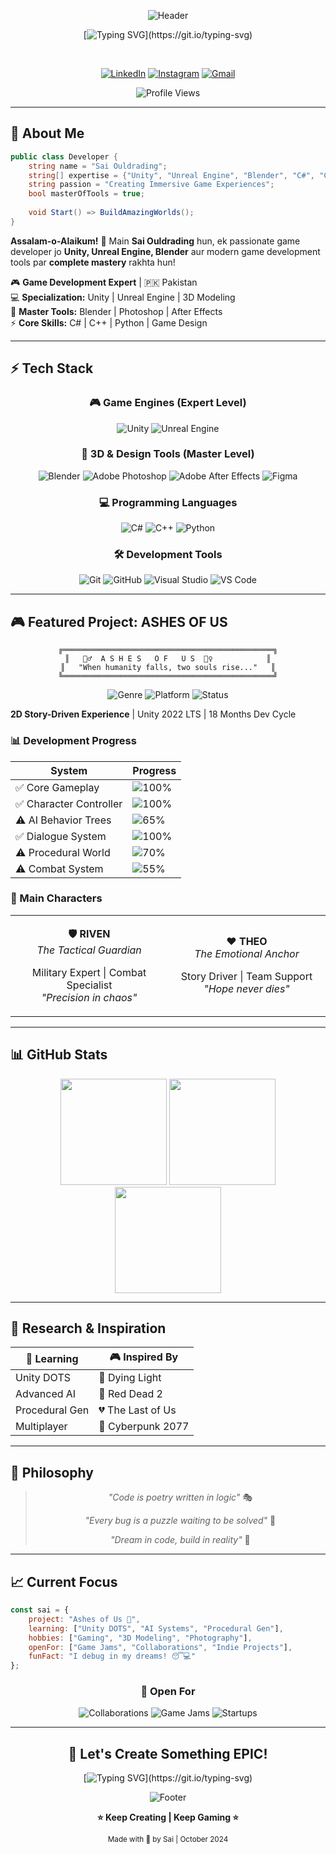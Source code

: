 <div align="center">

![Header](https://capsule-render.vercel.app/api?type=waving&color=gradient&customColorList=6,11,20&height=200&section=header&text=SAI%20OULDRADING&fontSize=70&fontColor=fff&animation=twinkling&fontAlignY=40)

[![Typing SVG](https://readme-typing-svg.demolab.com?font=Fira+Code&size=28&duration=3000&pause=1000&color=00D9FF&center=true&vCenter=true&width=600&lines=UNITY+WIZARD+%F0%9F%8E%AE;GAME+DEVELOPER+%F0%9F%94%A5;SURVIVAL+HORROR+EXPERT+%F0%9F%A7%9F;Building+Epic+Experiences!)](https://git.io/typing-svg)

<br>

[![LinkedIn](https://img.shields.io/badge/LinkedIn-%230077B5.svg?style=for-the-badge&logo=linkedin&logoColor=white)](https://www.linkedin.com/in/muhammad-saim-a26349358/)
[![Instagram](https://img.shields.io/badge/Instagram-%23E4405F.svg?style=for-the-badge&logo=Instagram&logoColor=white)](https://www.instagram.com/saimk.k18/)
[![Gmail](https://img.shields.io/badge/Gmail-D14836?style=for-the-badge&logo=gmail&logoColor=white)](mailto:Ouldrading@gmail.com)

![Profile Views](https://komarev.com/ghpvc/?username=saiouldrading&color=00D9FF&style=for-the-badge)

</div>

---

## 🎯 About Me

```csharp
public class Developer {
    string name = "Sai Ouldrading";
    string[] expertise = {"Unity", "Unreal Engine", "Blender", "C#", "C++"};
    string passion = "Creating Immersive Game Experiences";
    bool masterOfTools = true;
    
    void Start() => BuildAmazingWorlds();
}
```

**Assalam-o-Alaikum!** 👋 Main **Sai Ouldrading** hun, ek passionate game developer jo **Unity, Unreal Engine, Blender** aur modern game development tools par **complete mastery** rakhta hun! 

🎮 **Game Development Expert** | 🇵🇰 Pakistan  
💻 **Specialization:** Unity | Unreal Engine | 3D Modeling  
🎨 **Master Tools:** Blender | Photoshop | After Effects  
⚡ **Core Skills:** C# | C++ | Python | Game Design

---

## ⚡ Tech Stack

<div align="center">

### 🎮 Game Engines (Expert Level)

![Unity](https://img.shields.io/badge/unity-%23000000.svg?style=for-the-badge&logo=unity&logoColor=white)
![Unreal Engine](https://img.shields.io/badge/unrealengine-%23313131.svg?style=for-the-badge&logo=unrealengine&logoColor=white)

### 🎨 3D & Design Tools (Master Level)

![Blender](https://img.shields.io/badge/blender-%23F5792A.svg?style=for-the-badge&logo=blender&logoColor=white)
![Adobe Photoshop](https://img.shields.io/badge/adobe%20photoshop-%2331A8FF.svg?style=for-the-badge&logo=adobe%20photoshop&logoColor=white)
![Adobe After Effects](https://img.shields.io/badge/Adobe%20After%20Effects-9999FF.svg?style=for-the-badge&logo=Adobe%20After%20Effects&logoColor=white)
![Figma](https://img.shields.io/badge/figma-%23F24E1E.svg?style=for-the-badge&logo=figma&logoColor=white)

### 💻 Programming Languages

![C#](https://img.shields.io/badge/c%23-%23239120.svg?style=for-the-badge&logo=csharp&logoColor=white)
![C++](https://img.shields.io/badge/c++-%2300599C.svg?style=for-the-badge&logo=c%2B%2B&logoColor=white)
![Python](https://img.shields.io/badge/python-3670A0?style=for-the-badge&logo=python&logoColor=ffdd54)

### 🛠️ Development Tools

![Git](https://img.shields.io/badge/git-%23F05033.svg?style=for-the-badge&logo=git&logoColor=white)
![GitHub](https://img.shields.io/badge/github-%23121011.svg?style=for-the-badge&logo=github&logoColor=white)
![Visual Studio](https://img.shields.io/badge/Visual%20Studio-5C2D91.svg?style=for-the-badge&logo=visual-studio&logoColor=white)
![VS Code](https://img.shields.io/badge/Visual%20Studio%20Code-0078d7.svg?style=for-the-badge&logo=visual-studio-code&logoColor=white)

</div>

---

## 🎮 Featured Project: ASHES OF US

<div align="center">

```ascii
╔═══════════════════════════════════════════════╗
║   🧟‍♂️  A S H E S   O F   U S  🧟‍♀️            ║
║   "When humanity falls, two souls rise..."   ║
╚═══════════════════════════════════════════════╝
```

![Genre](https://img.shields.io/badge/Post--Apocalyptic-Survival%20Horror-darkred?style=for-the-badge)
![Platform](https://img.shields.io/badge/PC-Steam-blue?style=for-the-badge&logo=steam)
![Status](https://img.shields.io/badge/Status-In%20Development-orange?style=for-the-badge)

</div>

**2D Story-Driven Experience** | Unity 2022 LTS | 18 Months Dev Cycle

### 📊 Development Progress

| System | Progress |
|--------|----------|
| ✅ Core Gameplay | ![100%](https://progress-bar.dev/100?color=00d9ff) |
| ✅ Character Controller | ![100%](https://progress-bar.dev/100?color=00d9ff) |
| ⚠️ AI Behavior Trees | ![65%](https://progress-bar.dev/65?color=ffd700) |
| ✅ Dialogue System | ![100%](https://progress-bar.dev/100?color=00d9ff) |
| ⚠️ Procedural World | ![70%](https://progress-bar.dev/70?color=ffd700) |
| ⚠️ Combat System | ![55%](https://progress-bar.dev/55?color=ff6b35) |

### 👥 Main Characters

<table>
<tr>
<td width="50%" align="center">

**🛡️ RIVEN**  
*The Tactical Guardian*

Military Expert | Combat Specialist  
*"Precision in chaos"*

</td>
<td width="50%" align="center">

**❤️ THEO**  
*The Emotional Anchor*

Story Driver | Team Support  
*"Hope never dies"*

</td>
</tr>
</table>

---

## 📊 GitHub Stats

<div align="center">

<img height="170em" src="https://github-readme-stats.vercel.app/api?username=saiouldrading&show_icons=true&theme=radical&hide_border=true&bg_color=0D1117&title_color=00D9FF&icon_color=FF6B35&text_color=C9D1D9"/>

<img height="170em" src="https://github-readme-stats.vercel.app/api/top-langs/?username=saiouldrading&layout=compact&theme=radical&hide_border=true&bg_color=0D1117&title_color=00D9FF&text_color=C9D1D9"/>

<img height="170em" src="https://github-readme-streak-stats.herokuapp.com/?user=saiouldrading&theme=radical&hide_border=true&background=0D1117&stroke=00D9FF&ring=FF6B35&fire=FF6B35&currStreakLabel=00D9FF"/>

</div>

---

## 🔬 Research & Inspiration

<div align="center">

| 🧠 Learning | 🎮 Inspired By |
|-------------|----------------|
| Unity DOTS | 🧟 Dying Light |
| Advanced AI | 🤠 Red Dead 2 |
| Procedural Gen | 💔 The Last of Us |
| Multiplayer | 🌃 Cyberpunk 2077 |

</div>

---

## 💭 Philosophy

<div align="center">

> *"Code is poetry written in logic"* 🎭
> 
> *"Every bug is a puzzle waiting to be solved"* 🧩
> 
> *"Dream in code, build in reality"* 💫

</div>

---

## 📈 Current Focus

```javascript
const sai = {
    project: "Ashes of Us 🧟",
    learning: ["Unity DOTS", "AI Systems", "Procedural Gen"],
    hobbies: ["Gaming", "3D Modeling", "Photography"],
    openFor: ["Game Jams", "Collaborations", "Indie Projects"],
    funFact: "I debug in my dreams! 😴💻"
};
```

<div align="center">

### 🌟 Open For

![Collaborations](https://img.shields.io/badge/Collaborations-Welcome-00D9FF?style=for-the-badge)
![Game Jams](https://img.shields.io/badge/Game%20Jams-Ready-FF6B35?style=for-the-badge)
![Startups](https://img.shields.io/badge/Startup%20Ideas-Interested-FFD700?style=for-the-badge)

</div>

---

<div align="center">

## 🎯 Let's Create Something EPIC!

[![Typing SVG](https://readme-typing-svg.demolab.com?font=Fira+Code&size=20&duration=3000&pause=1000&color=FFD700&center=true&vCenter=true&width=600&lines=Building+tomorrow's+gaming+experiences;One+line+of+code+at+a+time;Let's+collaborate+and+create!)](https://git.io/typing-svg)

![Footer](https://capsule-render.vercel.app/api?type=waving&color=gradient&customColorList=6,11,20&height=120&section=footer)

**⭐ Keep Creating | Keep Gaming ⭐**

<sub>Made with 💙 by Sai | October 2024</sub>

</div>
